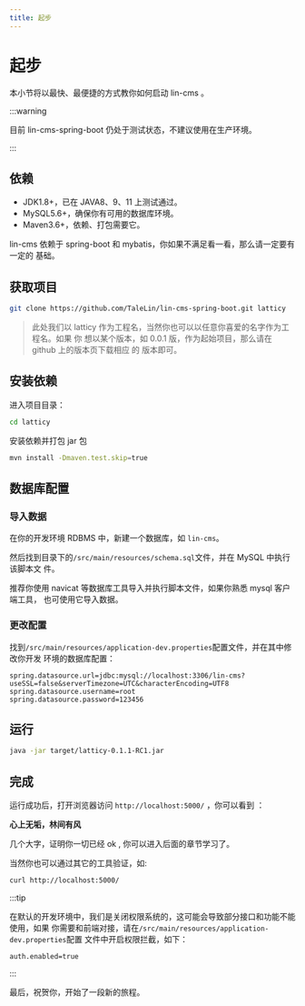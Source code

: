 ```yaml
---
title: 起步
---
```


# 起步

本小节将以最快、最便捷的方式教你如何启动 lin-cms 。

:::warning

目前 lin-cms-spring-boot 仍处于测试状态，不建议使用在生产环境。

:::

## 依赖

- JDK1.8+，已在 JAVA8、9、11 上测试通过。
- MySQL5.6+，确保你有可用的数据库环境。
- Maven3.6+，依赖、打包需要它。

lin-cms 依赖于 spring-boot 和 mybatis，你如果不满足看一看，那么请一定要有一定的
基础。

## 获取项目

```bash
git clone https://github.com/TaleLin/lin-cms-spring-boot.git latticy
```

> 此处我们以 latticy 作为工程名，当然你也可以以任意你喜爱的名字作为工程名。如果 你
> 想以某个版本，如 0.0.1 版，作为起始项目，那么请在 github 上的版本页下载相应 的
> 版本即可。

## 安装依赖

进入项目目录：

```bash
cd latticy
```

安装依赖并打包 jar 包

```bash
mvn install -Dmaven.test.skip=true
```

## 数据库配置

### 导入数据

在你的开发环境 RDBMS 中，新建一个数据库，如 `lin-cms`。

然后找到目录下的`/src/main/resources/schema.sql`文件，并在 MySQL 中执行该脚本文
件。

推荐你使用 navicat 等数据库工具导入并执行脚本文件，如果你熟悉 mysql 客户端工具，
也可使用它导入数据。

### 更改配置

找到`/src/main/resources/application-dev.properties`配置文件，并在其中修改你开发
环境的数据库配置：

```properties
spring.datasource.url=jdbc:mysql://localhost:3306/lin-cms?useSSL=false&serverTimezone=UTC&characterEncoding=UTF8
spring.datasource.username=root
spring.datasource.password=123456
```

## 运行

```bash
java -jar target/latticy-0.1.1-RC1.jar
```

## 完成

运行成功后，打开浏览器访问 `http://localhost:5000/` ，你可以看到 ：

**心上无垢，林间有风**

几个大字，证明你一切已经 ok , 你可以进入后面的章节学习了。

当然你也可以通过其它的工具验证，如:

```bash
curl http://localhost:5000/
```

:::tip

在默认的开发环境中，我们是关闭权限系统的，这可能会导致部分接口和功能不能使用，如果
你需要和前端对接，请在`/src/main/resources/application-dev.properties`配置
文件中开启权限拦截，如下：

```properties
auth.enabled=true
```

:::

最后，祝贺你，开始了一段新的旅程。

<RightMenu />
